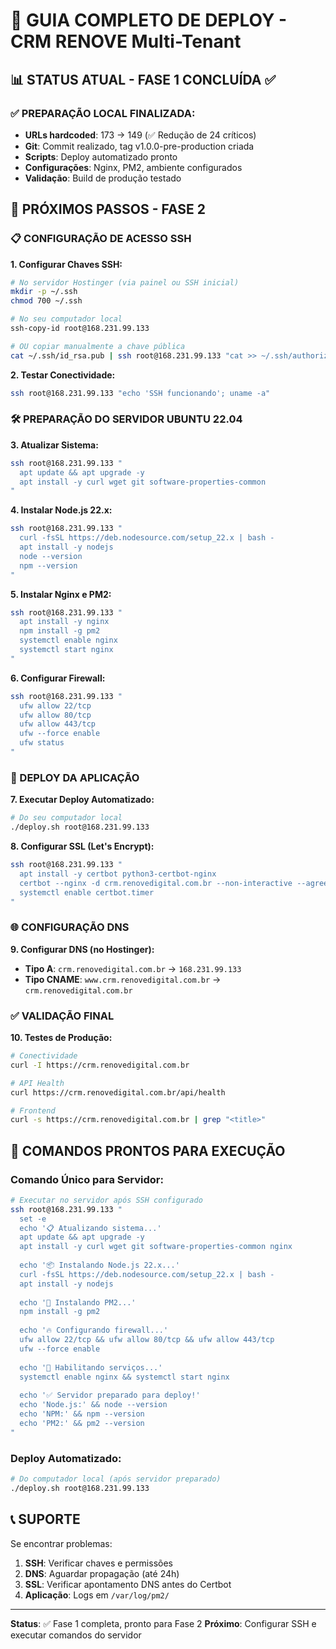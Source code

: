 # 🚀 GUIA COMPLETO DE DEPLOY - CRM RENOVE Multi-Tenant

## 📊 STATUS ATUAL - FASE 1 CONCLUÍDA ✅

### ✅ PREPARAÇÃO LOCAL FINALIZADA:
- **URLs hardcoded**: 173 → 149 (✅ Redução de 24 críticos)
- **Git**: Commit realizado, tag v1.0.0-pre-production criada
- **Scripts**: Deploy automatizado pronto
- **Configurações**: Nginx, PM2, ambiente configurados
- **Validação**: Build de produção testado

## 🎯 PRÓXIMOS PASSOS - FASE 2

### 📋 CONFIGURAÇÃO DE ACESSO SSH

**1. Configurar Chaves SSH:**
```bash
# No servidor Hostinger (via painel ou SSH inicial)
mkdir -p ~/.ssh
chmod 700 ~/.ssh

# No seu computador local
ssh-copy-id root@168.231.99.133

# OU copiar manualmente a chave pública
cat ~/.ssh/id_rsa.pub | ssh root@168.231.99.133 "cat >> ~/.ssh/authorized_keys"
```

**2. Testar Conectividade:**
```bash
ssh root@168.231.99.133 "echo 'SSH funcionando'; uname -a"
```

### 🛠️ PREPARAÇÃO DO SERVIDOR UBUNTU 22.04

**3. Atualizar Sistema:**
```bash
ssh root@168.231.99.133 "
  apt update && apt upgrade -y
  apt install -y curl wget git software-properties-common
"
```

**4. Instalar Node.js 22.x:**
```bash
ssh root@168.231.99.133 "
  curl -fsSL https://deb.nodesource.com/setup_22.x | bash -
  apt install -y nodejs
  node --version
  npm --version
"
```

**5. Instalar Nginx e PM2:**
```bash
ssh root@168.231.99.133 "
  apt install -y nginx
  npm install -g pm2
  systemctl enable nginx
  systemctl start nginx
"
```

**6. Configurar Firewall:**
```bash
ssh root@168.231.99.133 "
  ufw allow 22/tcp
  ufw allow 80/tcp
  ufw allow 443/tcp
  ufw --force enable
  ufw status
"
```

### 🚀 DEPLOY DA APLICAÇÃO

**7. Executar Deploy Automatizado:**
```bash
# Do seu computador local
./deploy.sh root@168.231.99.133
```

**8. Configurar SSL (Let's Encrypt):**
```bash
ssh root@168.231.99.133 "
  apt install -y certbot python3-certbot-nginx
  certbot --nginx -d crm.renovedigital.com.br --non-interactive --agree-tos --email seu-email@dominio.com
  systemctl enable certbot.timer
"
```

### 🌐 CONFIGURAÇÃO DNS

**9. Configurar DNS (no Hostinger):**
- **Tipo A**: `crm.renovedigital.com.br` → `168.231.99.133`
- **Tipo CNAME**: `www.crm.renovedigital.com.br` → `crm.renovedigital.com.br`

### ✅ VALIDAÇÃO FINAL

**10. Testes de Produção:**
```bash
# Conectividade
curl -I https://crm.renovedigital.com.br

# API Health
curl https://crm.renovedigital.com.br/api/health

# Frontend
curl -s https://crm.renovedigital.com.br | grep "<title>"
```

## 🚨 COMANDOS PRONTOS PARA EXECUÇÃO

### Comando Único para Servidor:
```bash
# Executar no servidor após SSH configurado
ssh root@168.231.99.133 "
  set -e
  echo '📋 Atualizando sistema...'
  apt update && apt upgrade -y
  apt install -y curl wget git software-properties-common nginx
  
  echo '📦 Instalando Node.js 22.x...'
  curl -fsSL https://deb.nodesource.com/setup_22.x | bash -
  apt install -y nodejs
  
  echo '🔧 Instalando PM2...'
  npm install -g pm2
  
  echo '🔥 Configurando firewall...'
  ufw allow 22/tcp && ufw allow 80/tcp && ufw allow 443/tcp
  ufw --force enable
  
  echo '🚀 Habilitando serviços...'
  systemctl enable nginx && systemctl start nginx
  
  echo '✅ Servidor preparado para deploy!'
  echo 'Node.js:' && node --version
  echo 'NPM:' && npm --version
  echo 'PM2:' && pm2 --version
"
```

### Deploy Automatizado:
```bash
# Do computador local (após servidor preparado)
./deploy.sh root@168.231.99.133
```

## 📞 SUPORTE

Se encontrar problemas:
1. **SSH**: Verificar chaves e permissões
2. **DNS**: Aguardar propagação (até 24h)
3. **SSL**: Verificar apontamento DNS antes do Certbot
4. **Aplicação**: Logs em `/var/log/pm2/`

---

**Status**: ✅ Fase 1 completa, pronto para Fase 2
**Próximo**: Configurar SSH e executar comandos do servidor